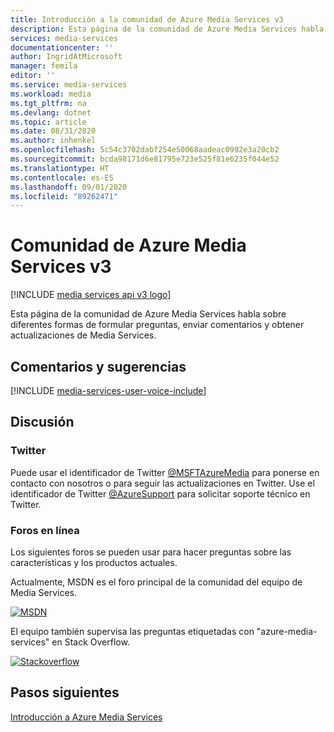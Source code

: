 ```yaml
---
title: Introducción a la comunidad de Azure Media Services v3
description: Esta página de la comunidad de Azure Media Services habla sobre diferentes formas de formular preguntas, enviar comentarios y obtener actualizaciones de Media Services.
services: media-services
documentationcenter: ''
author: IngridAtMicrosoft
manager: femila
editor: ''
ms.service: media-services
ms.workload: media
ms.tgt_pltfrm: na
ms.devlang: dotnet
ms.topic: article
ms.date: 08/31/2020
ms.author: inhenkel
ms.openlocfilehash: 5c54c3702dabf254e50068aadeac0992e3a20cb2
ms.sourcegitcommit: bcda98171d6e81795e723e525f81e6235f044e52
ms.translationtype: HT
ms.contentlocale: es-ES
ms.lasthandoff: 09/01/2020
ms.locfileid: "89262471"
---
```

# <a name="azure-media-services-v3-community"></a>Comunidad de Azure Media Services v3

[!INCLUDE [media services api v3 logo](./includes/v3-hr.md)]  

Esta página de la comunidad de Azure Media Services habla sobre diferentes formas de formular preguntas, enviar comentarios y obtener actualizaciones de Media Services.

## <a name="provide-feedback-and-make-suggestions"></a>Comentarios y sugerencias

[!INCLUDE [media-services-user-voice-include](../../../includes/media-services-user-voice-include.md)]

## <a name="discussion"></a>Discusión

### <a name="twitter"></a>Twitter

Puede usar el identificador de Twitter [@MSFTAzureMedia](https://twitter.com/MSFTAzureMedia) para ponerse en contacto con nosotros o para seguir las actualizaciones en Twitter. Use el identificador de Twitter [@AzureSupport](https://twitter.com/azuresupport) para solicitar soporte técnico en Twitter.  

### <a name="online-forums"></a>Foros en línea

Los siguientes foros se pueden usar para hacer preguntas sobre las características y los productos actuales.

Actualmente, MSDN es el foro principal de la comunidad del equipo de Media Services.

[![MSDN](./media/media-services-community/msdn.png)](/answers/topics/azure-media-services.html) 

El equipo también supervisa las preguntas etiquetadas con "azure-media-services" en Stack Overflow.

[![Stackoverflow](./media/media-services-community/stack-overflow.png)](https://stackoverflow.com/questions/tagged/azure-media-services) 

## <a name="next-steps"></a>Pasos siguientes

[Introducción a Azure Media Services](media-services-overview.md)